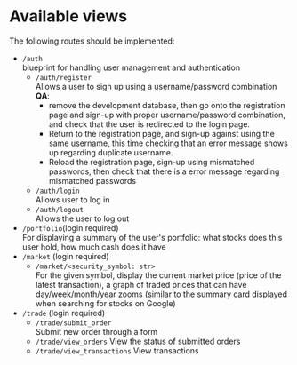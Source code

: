 # Available views
The following routes should be implemented:

* `/auth`  
blueprint for handling user management and authentication
  * `/auth/register`  
  Allows a user to sign up using a username/password combination  
  __QA__:  
    * remove the development database, then go onto the registration 
  page and sign-up with proper username/password combination, and check that 
  the user is redirected to the login page. 
    * Return to the registration page,  and sign-up against using the same 
    username, this time checking that an error message shows up regarding 
    duplicate username. 
    * Reload the registration page, sign-up using mismatched passwords, then 
    check that there is a error message regarding mismatched passwords
  * `/auth/login`  
  Allows user to log in
  * `/auth/logout`  
  Allows the user to log out
* `/portfolio`(login required)  
For displaying a summary of the user's portfolio: what stocks does this user 
hold, how much cash does it have
* `/market` (login required)
  * `/market/<security_symbol: str>`  
  For the given symbol, display the current market price (price of the latest 
  transaction), a graph of traded prices that can have day/week/month/year 
  zooms (similar to the summary card displayed when searching for stocks on 
  Google)
* `/trade` (login required)
  * `/trade/submit_order`  
  Submit new order through a form
  * `/trade/view_orders`
  View the status of submitted orders
  * `/trade/view_transactions` 
  View transactions